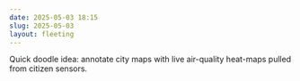 ```yaml
---
date: 2025-05-03 18:15
slug: 2025-05-03
layout: fleeting
---
```


Quick doodle idea: annotate city maps with live air-quality heat-maps pulled from citizen sensors. 